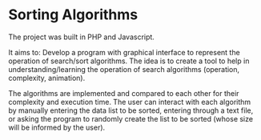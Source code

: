 # Sorting Algorithms
The project was built in PHP and Javascript.

It aims to: Develop a program with graphical interface to represent the operation of search/sort algorithms. The idea is to create a tool to help in understanding/learning the operation of search algorithms (operation, complexity, animation).

The algorithms are implemented and compared to each other for their complexity and execution time. The user can interact with each algorithm by manually entering the data list to be sorted, entering through a text file, or asking the program to randomly create the list to be sorted (whose size will be informed by the user).
